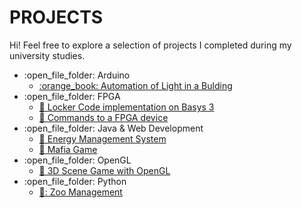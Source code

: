 
   
# PROJECTS
Hi! Feel free to explore a selection of projects I completed during my university studies.
<ul>
  <li>:open_file_folder: Arduino
    <ul>
      <li>
        <a href="https://github.com/vstimo/Projects/tree/master/Automation%20of%20Light%20and%20Sound%20System%20in%20a%20house">
             :orange_book: Automation of Light in a Bulding
        </a>
      </li>
    </ul>
  </li>
        
  <li>:open_file_folder: FPGA
    <ul>
      <li>
        <a href="https://github.com/vstimo/Projects/tree/master/Locker%20Code%20implementation%20of%20Basys%203">
          📗 Locker Code implementation on Basys 3
        </a>
      </li>
       <li>
        <a href="https://github.com/vstimo/Projects/tree/master/Commands%20to%20a%20FPGA%20device">
          📗 Commands to a FPGA device
        </a>
      </li>
    </ul>
    
  <li>:open_file_folder: Java & Web Development
    <ul>
      <li>
        <a href="https://github.com/vstimo/Projects/tree/master/Energy%20Management%20System">
        📓 Energy Management System
        </a>
      </li> 
      <li>
        <a href="https://github.com/vstimo/Projects/tree/master/MafiaGame">
        📓 Mafia Game
        </a>
      </li>
    </ul>

   <li>:open_file_folder: OpenGL
     <ul>
      <li>
        <a href="https://github.com/vstimo/Projects/tree/master/3D%20Scene%20Game%20OpenGL">
         📘 3D Scene Game with OpenGL
        </a>
      </li>
     </ul>
  </li>

  <li>:open_file_folder: Python
     <ul>
      <li>
        <a href="https://github.com/vstimo/Projects/tree/master/Zoo%20Management">
         📙: Zoo Management
        </a>
      </li>
     </ul>
  </li>

